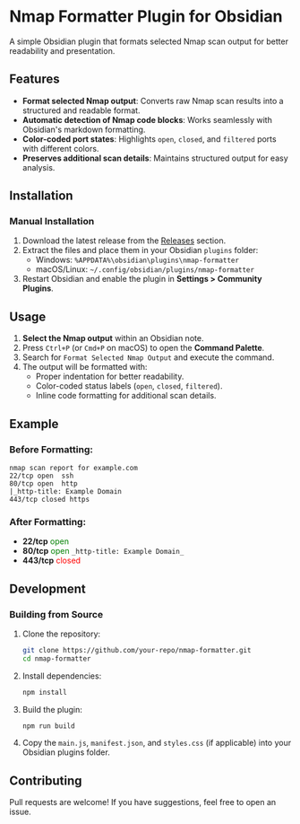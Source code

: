 # Nmap Formatter Plugin for Obsidian

A simple Obsidian plugin that formats selected Nmap scan output for better readability and presentation.

## Features

- **Format selected Nmap output**: Converts raw Nmap scan results into a structured and readable format.
- **Automatic detection of Nmap code blocks**: Works seamlessly with Obsidian's markdown formatting.
- **Color-coded port states**: Highlights `open`, `closed`, and `filtered` ports with different colors.
- **Preserves additional scan details**: Maintains structured output for easy analysis.

## Installation

### Manual Installation
1. Download the latest release from the [Releases](https://github.com/your-repo/nmap-formatter/releases) section.
2. Extract the files and place them in your Obsidian `plugins` folder:
   - Windows: `%APPDATA%\obsidian\plugins\nmap-formatter`
   - macOS/Linux: `~/.config/obsidian/plugins/nmap-formatter`
3. Restart Obsidian and enable the plugin in **Settings > Community Plugins**.


## Usage

1. **Select the Nmap output** within an Obsidian note.
2. Press `Ctrl+P` (or `Cmd+P` on macOS) to open the **Command Palette**.
3. Search for `Format Selected Nmap Output` and execute the command.
4. The output will be formatted with:
   - Proper indentation for better readability.
   - Color-coded status labels (`open`, `closed`, `filtered`).
   - Inline code formatting for additional scan details.

## Example

### Before Formatting:
```
nmap scan report for example.com
22/tcp open  ssh
80/tcp open  http
|_http-title: Example Domain
443/tcp closed https
```

### After Formatting:
- **22/tcp** <span style="color:green">open</span>
- **80/tcp** <span style="color:green">open</span>
    `_http-title: Example Domain_`
- **443/tcp** <span style="color:red">closed</span>

## Development

### Building from Source
1. Clone the repository:
   ```sh
   git clone https://github.com/your-repo/nmap-formatter.git
   cd nmap-formatter
   ```
2. Install dependencies:
   ```sh
   npm install
   ```
3. Build the plugin:
   ```sh
   npm run build
   ```
4. Copy the `main.js`, `manifest.json`, and `styles.css` (if applicable) into your Obsidian plugins folder.

## Contributing
Pull requests are welcome! If you have suggestions, feel free to open an issue.


